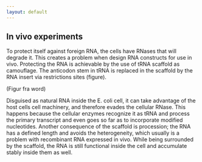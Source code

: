 ```yaml
---
layout: default
---
```


## In vivo experiments

To protect itself against foreign RNA, the cells have RNases that will degrade it. This creates a problem when design RNA constructs for use in vivo. Protecting the RNA is achievable by the use of tRNA scaffold as camouflage.  The anticodon stem in tRNA is replaced in the scaffold by the RNA insert via restrictions sites (figure).

(Figur fra word)

Disguised as natural RNA inside the E. coli cell, it can take advantage of the host cells cell machinery, and therefore evades the cellular RNase. This happens because the cellular enzymes recognize it as tRNA and process the primary transcript and even goes so far as to incorporate modified nucleotides.  Another consequence of the scaffold is procession; the RNA has a defined length and avoids the heterogeneity, which usually is a problem with recombinant RNA expressed in vivo. While being surrounded by the scaffold, the RNA is still functional inside the cell and accumulate stably inside them as well. 